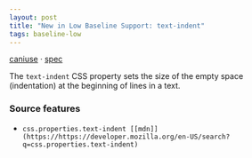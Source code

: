 ```yaml
---
layout: post
title: "New in Low Baseline Support: text-indent"
tags: baseline-low
---
```


[caniuse](https://caniuse.com/?search=text-indent) · [spec](https://drafts.csswg.org/css-text-3/#text-indent-property)

The `text-indent` CSS property sets the size of the empty space (indentation) at the beginning of lines in a text.

### Source features

- ``css.properties.text-indent [[mdn]](https://https://developer.mozilla.org/en-US/search?q=css.properties.text-indent)``
